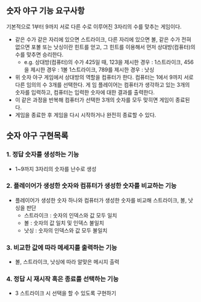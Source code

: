 ## 숫자 야구 기능 요구사항

기본적으로 1부터 9까지 서로 다른 수로 이루어진 3자리의 수를 맞추는 게임이다.

- 같은 수가 같은 자리에 있으면 스트라이크, 다른 자리에 있으면 볼, 같은 수가 전혀 없으면 포볼 또는 낫싱이란 힌트를 얻고, 그 힌트를 이용해서 먼저 상대방(컴퓨터)의 수를 맞추면 승리한다.
  - e.g. 상대방(컴퓨터)의 수가 425일 때, 123을 제시한 경우 : 1스트라이크, 456을 제시한 경우 : 1볼 1스트라이크, 789를 제시한 경우 : 낫싱
- 위 숫자 야구 게임에서 상대방의 역할을 컴퓨터가 한다. 컴퓨터는 1에서 9까지 서로 다른 임의의 수 3개를 선택한다. 게 임 플레이어는 컴퓨터가 생각하고 있는 3개의 숫자를 입력하고, 컴퓨터는 입력한 숫자에 대한 결과를 출력한다.
- 이 같은 과정을 반복해 컴퓨터가 선택한 3개의 숫자를 모두 맞히면 게임이 종료된다.
- 게임을 종료한 후 게임을 다시 시작하거나 완전히 종료할 수 있다.

## 숫자 야구 구현목록

### 1. 정답 숫자를 생성하는 기능
- 1~9까지 3자리의 숫자를 난수로 생성
### 2. 플레이어가 생성한 숫자와 컴퓨터가 생성한 숫자를 비교하는 기능
- 플레이어가 생성한 숫자 하나와 컴퓨터가 생성한 숫자를 비교해 스트라이크, 볼, 낫싱을 판단
  - 스트라이크 : 숫자의 인덱스와 값 모두 일치
  - 볼 : 숫자의 값 일치 및 인덱스 불일치
  - 낫싱 : 숫자의 인덱스와 값 모두 불일치

### 3. 비교한 값에 따라 메세지를 출력하는 기능
- 볼, 스트라이크, 낫싱에 따라 알맞은 메시지 출력
### 4. 정답 시 재시작 혹은 종료를 선택하는 기능
- 3 스트라이크 시 선택을 할 수 있도록 구현하기